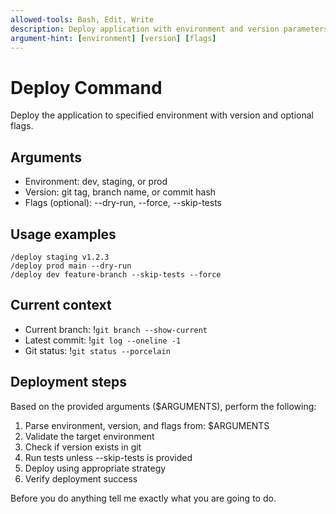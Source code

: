 ```yaml
---
allowed-tools: Bash, Edit, Write
description: Deploy application with environment and version parameters
argument-hint: [environment] [version] [flags]
---
```


# Deploy Command

Deploy the application to specified environment with version and optional flags.

## Arguments
- Environment: dev, staging, or prod
- Version: git tag, branch name, or commit hash
- Flags (optional): --dry-run, --force, --skip-tests

## Usage examples
```
/deploy staging v1.2.3
/deploy prod main --dry-run
/deploy dev feature-branch --skip-tests --force
```

## Current context
- Current branch: !`git branch --show-current`
- Latest commit: !`git log --oneline -1`
- Git status: !`git status --porcelain`

## Deployment steps
Based on the provided arguments ($ARGUMENTS), perform the following:

1. Parse environment, version, and flags from: $ARGUMENTS
2. Validate the target environment
3. Check if version exists in git
4. Run tests unless --skip-tests is provided
5. Deploy using appropriate strategy
6. Verify deployment success

Before you do anything tell me exactly what you are going to do.
